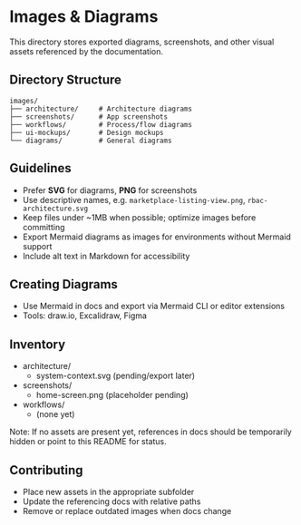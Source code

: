 # Images & Diagrams

This directory stores exported diagrams, screenshots, and other visual assets referenced by the documentation.

## Directory Structure
```
images/
├── architecture/     # Architecture diagrams
├── screenshots/      # App screenshots
├── workflows/        # Process/flow diagrams
├── ui-mockups/       # Design mockups
└── diagrams/         # General diagrams
```

## Guidelines
- Prefer **SVG** for diagrams, **PNG** for screenshots
- Use descriptive names, e.g. `marketplace-listing-view.png`, `rbac-architecture.svg`
- Keep files under ~1MB when possible; optimize images before committing
- Export Mermaid diagrams as images for environments without Mermaid support
- Include alt text in Markdown for accessibility

## Creating Diagrams
- Use Mermaid in docs and export via Mermaid CLI or editor extensions
- Tools: draw.io, Excalidraw, Figma

## Inventory

- architecture/
  - system-context.svg (pending/export later)
- screenshots/
  - home-screen.png (placeholder pending)
- workflows/
  - (none yet)

Note: If no assets are present yet, references in docs should be temporarily hidden or point to this README for status.

## Contributing
- Place new assets in the appropriate subfolder
- Update the referencing docs with relative paths
- Remove or replace outdated images when docs change
